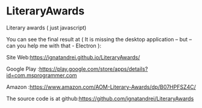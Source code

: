 # LiteraryAwards
Literary awards ( just javascript)

You can see the final result at ( It is missing the desktop application – but – can you help me with that  - Electron ):

Site Web:https://ignatandrei.github.io/LiteraryAwards/

Google Play :https://play.google.com/store/apps/details?id=com.msprogrammer.com

Amazon :https://www.amazon.com/AOM-Literary-Awards/dp/B07HPFSZ4C/

The source code is at github:https://github.com/ignatandrei/LiteraryAwards

